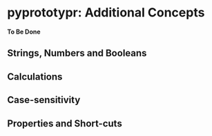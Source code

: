 # pyprototypr: Additional Concepts

**To Be Done**

## Strings, Numbers and Booleans


## Calculations


## Case-sensitivity


## Properties and Short-cuts
